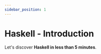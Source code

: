 ```yaml
---
sidebar_position: 1
---
```


  # Haskell - Introduction

Let's discover **Haskell in less than 5 minutes**.
